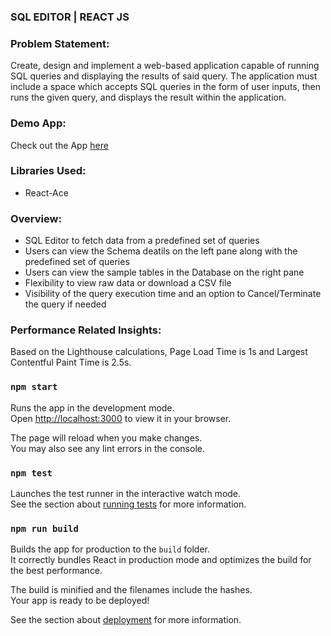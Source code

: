 ### SQL EDITOR | REACT JS

### Problem Statement:
Create, design and implement a web-based application capable of running SQL queries and displaying the results of said query. The application must include a space which accepts SQL queries in the form of user inputs, then runs the given query, and displays the result within the application.

### Demo App:
Check out the App [here](https://main--guileless-froyo-5c66f3.netlify.app/)

### Libraries Used:
- React-Ace

### Overview:
- SQL Editor to fetch data from a predefined set of queries
- Users can view the Schema deatils on the left pane along with the predefined set of queries
- Users can view the sample tables in the Database on the right pane
- Flexibility to view raw data or download a CSV file
- Visibility of the query execution time and an option to Cancel/Terminate the query if needed

### Performance Related Insights:
Based on the Lighthouse calculations, Page Load Time is 1s and Largest Contentful Paint Time is 2.5s.

### `npm start`

Runs the app in the development mode.\
Open [http://localhost:3000](http://localhost:3000) to view it in your browser.

The page will reload when you make changes.\
You may also see any lint errors in the console.

### `npm test`

Launches the test runner in the interactive watch mode.\
See the section about [running tests](https://facebook.github.io/create-react-app/docs/running-tests) for more information.

### `npm run build`

Builds the app for production to the `build` folder.\
It correctly bundles React in production mode and optimizes the build for the best performance.

The build is minified and the filenames include the hashes.\
Your app is ready to be deployed!

See the section about [deployment](https://facebook.github.io/create-react-app/docs/deployment) for more information.
